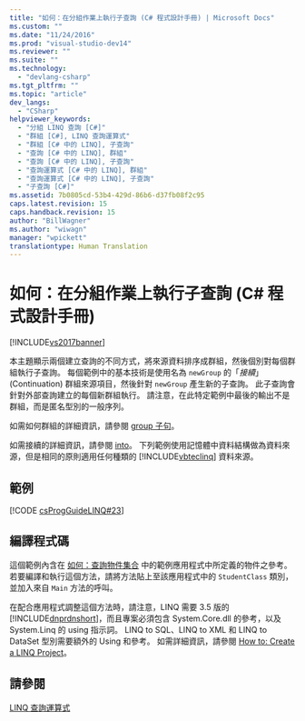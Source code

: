 ```yaml
---
title: "如何：在分組作業上執行子查詢 (C# 程式設計手冊) | Microsoft Docs"
ms.custom: ""
ms.date: "11/24/2016"
ms.prod: "visual-studio-dev14"
ms.reviewer: ""
ms.suite: ""
ms.technology: 
  - "devlang-csharp"
ms.tgt_pltfrm: ""
ms.topic: "article"
dev_langs: 
  - "CSharp"
helpviewer_keywords: 
  - "分組 LINQ 查詢 [C#]"
  - "群組 [C#], LINQ 查詢運算式"
  - "群組 [C# 中的 LINQ], 子查詢"
  - "查詢 [C# 中的 LINQ], 群組"
  - "查詢 [C# 中的 LINQ], 子查詢"
  - "查詢運算式 [C# 中的 LINQ], 群組"
  - "查詢運算式 [C# 中的 LINQ], 子查詢"
  - "子查詢 [C#]"
ms.assetid: 7b0805cd-53b4-429d-86b6-d37fb08f2c95
caps.latest.revision: 15
caps.handback.revision: 15
author: "BillWagner"
ms.author: "wiwagn"
manager: "wpickett"
translationtype: Human Translation
---
```

# 如何：在分組作業上執行子查詢 (C# 程式設計手冊)
[!INCLUDE[vs2017banner](../../../csharp/includes/vs2017banner.md)]

本主題顯示兩個建立查詢的不同方式，將來源資料排序成群組，然後個別對每個群組執行子查詢。  每個範例中的基本技術是使用名為 `newGroup` 的「*接續*」\(Continuation\) 群組來源項目，然後針對 `newGroup` 產生新的子查詢。  此子查詢會針對外部查詢建立的每個新群組執行。  請注意，在此特定範例中最後的輸出不是群組，而是匿名型別的一般序列。  
  
 如需如何群組的詳細資訊，請參閱 [group 子句](../../../csharp/language-reference/keywords/group-clause.md)。  
  
 如需接續的詳細資訊，請參閱 [into](../../../csharp/language-reference/keywords/into.md)。  下列範例使用記憶體中資料結構做為資料來源，但是相同的原則適用任何種類的 [!INCLUDE[vbteclinq](../../../csharp/includes/vbteclinq_md.md)] 資料來源。  
  
## 範例  
 [!CODE [csProgGuideLINQ#23](../CodeSnippet/VS_Snippets_VBCSharp/csProgGuideLINQ#23)]  
  
## 編譯程式碼  
 這個範例內含在 [如何：查詢物件集合](../../../csharp/programming-guide/linq-query-expressions/how-to-query-a-collection-of-objects.md) 中的範例應用程式中所定義的物件之參考。  若要編譯和執行這個方法，請將方法貼上至該應用程式中的 `StudentClass` 類別，並加入來自 `Main` 方法的呼叫。  
  
 在配合應用程式調整這個方法時，請注意，LINQ 需要 3.5 版的 [!INCLUDE[dnprdnshort](../../../csharp/getting-started/includes/dnprdnshort_md.md)]，而且專案必須包含 System.Core.dll 的參考，以及 System.Linq 的 using 指示詞。  LINQ to SQL、LINQ to XML 和 LINQ to DataSet 型別需要額外的 Using 和參考。  如需詳細資訊，請參閱 [How to: Create a LINQ Project](../Topic/How%20to:%20Create%20a%20LINQ%20Project.md)。  
  
## 請參閱  
 [LINQ 查詢運算式](../../../csharp/programming-guide/linq-query-expressions/index.md)